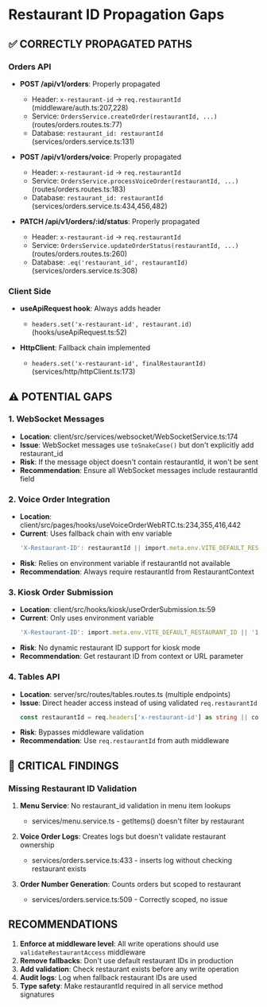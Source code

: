 # Restaurant ID Propagation Gaps

## ✅ CORRECTLY PROPAGATED PATHS

### Orders API
- **POST /api/v1/orders**: Properly propagated
  - Header: `x-restaurant-id` → `req.restaurantId` (middleware/auth.ts:207,228)
  - Service: `OrdersService.createOrder(restaurantId, ...)` (routes/orders.routes.ts:77)
  - Database: `restaurant_id: restaurantId` (services/orders.service.ts:131)

- **POST /api/v1/orders/voice**: Properly propagated
  - Header: `x-restaurant-id` → `req.restaurantId`
  - Service: `OrdersService.processVoiceOrder(restaurantId, ...)` (routes/orders.routes.ts:183)
  - Database: `restaurant_id: restaurantId` (services/orders.service.ts:434,456,482)

- **PATCH /api/v1/orders/:id/status**: Properly propagated
  - Header: `x-restaurant-id` → `req.restaurantId`
  - Service: `OrdersService.updateOrderStatus(restaurantId, ...)` (routes/orders.routes.ts:260)
  - Database: `.eq('restaurant_id', restaurantId)` (services/orders.service.ts:308)

### Client Side
- **useApiRequest hook**: Always adds header
  - `headers.set('x-restaurant-id', restaurant.id)` (hooks/useApiRequest.ts:52)

- **HttpClient**: Fallback chain implemented
  - `headers.set('x-restaurant-id', finalRestaurantId)` (services/http/httpClient.ts:173)

## ⚠️ POTENTIAL GAPS

### 1. WebSocket Messages
- **Location**: client/src/services/websocket/WebSocketService.ts:174
- **Issue**: WebSocket messages use `toSnakeCase()` but don't explicitly add restaurant_id
- **Risk**: If the message object doesn't contain restaurantId, it won't be sent
- **Recommendation**: Ensure all WebSocket messages include restaurantId field

### 2. Voice Order Integration
- **Location**: client/src/pages/hooks/useVoiceOrderWebRTC.ts:234,355,416,442
- **Current**: Uses fallback chain with env variable
  ```typescript
  'X-Restaurant-ID': restaurantId || import.meta.env.VITE_DEFAULT_RESTAURANT_ID || '11111111-1111-1111-1111-111111111111'
  ```
- **Risk**: Relies on environment variable if restaurantId not available
- **Recommendation**: Always require restaurantId from RestaurantContext

### 3. Kiosk Order Submission
- **Location**: client/src/hooks/kiosk/useOrderSubmission.ts:59
- **Current**: Only uses environment variable
  ```typescript
  'X-Restaurant-ID': import.meta.env.VITE_DEFAULT_RESTAURANT_ID || '11111111-1111-1111-1111-111111111111'
  ```
- **Risk**: No dynamic restaurant ID support for kiosk mode
- **Recommendation**: Get restaurant ID from context or URL parameter

### 4. Tables API
- **Location**: server/src/routes/tables.routes.ts (multiple endpoints)
- **Issue**: Direct header access instead of using validated `req.restaurantId`
  ```typescript
  const restaurantId = req.headers['x-restaurant-id'] as string || config.restaurant.defaultId;
  ```
- **Risk**: Bypasses middleware validation
- **Recommendation**: Use `req.restaurantId` from auth middleware

## 🔴 CRITICAL FINDINGS

### Missing Restaurant ID Validation
1. **Menu Service**: No restaurant_id validation in menu item lookups
   - services/menu.service.ts - getItems() doesn't filter by restaurant

2. **Voice Order Logs**: Creates logs but doesn't validate restaurant ownership
   - services/orders.service.ts:433 - inserts log without checking restaurant exists

3. **Order Number Generation**: Counts orders but scoped to restaurant
   - services/orders.service.ts:509 - Correctly scoped, no issue

## RECOMMENDATIONS

1. **Enforce at middleware level**: All write operations should use `validateRestaurantAccess` middleware
2. **Remove fallbacks**: Don't use default restaurant IDs in production
3. **Add validation**: Check restaurant exists before any write operation
4. **Audit logs**: Log when fallback restaurant IDs are used
5. **Type safety**: Make restaurantId required in all service method signatures